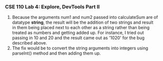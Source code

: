 ### CSE 110 Lab 4: Explore, DevTools Part II
1. Because the arguments num1 and num2 passed into calculateSum are of datatype **string**, the result will be the addition of two strings and result in them being placed next to each other as a string rather than being treated as numbers and getting added up. For instance, I tried out passing in 10 and 20 and the result came out as '1020' for the bug described above. 
2. The fix would be to convert the string arguments into integers using parseInt() method and then adding them up.
